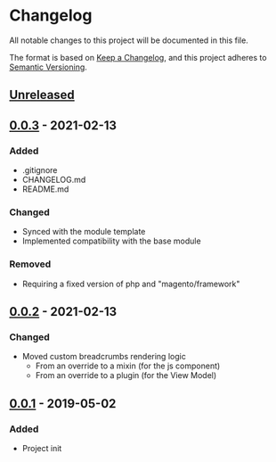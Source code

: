 # Changelog
All notable changes to this project will be documented in this file.

The format is based on [Keep a Changelog](https://keepachangelog.com/en/1.0.0/),
and this project adheres to [Semantic Versioning](https://semver.org/spec/v2.0.0.html).

## [Unreleased]

## [0.0.3] - 2021-02-13
### Added
- .gitignore
- CHANGELOG.md
- README.md

### Changed
- Synced with the module template
- Implemented compatibility with the base module 

### Removed
- Requiring a fixed version of php and "magento/framework"


## [0.0.2] - 2021-02-13
### Changed
- Moved custom breadcrumbs rendering logic 
  - From an override to a mixin (for the js component)
  - From an override to a plugin (for the View Model)

## [0.0.1] - 2019-05-02
### Added
- Project init


[Unreleased]: https://github.com/studioraz/magento2-breadcrumb/compare/0.0.2...HEAD
[0.0.3]: https://github.com/studioraz/magento2-breadcrumb/compare/0.0.2...0.0.3
[0.0.2]: https://github.com/studioraz/magento2-breadcrumb/compare/0.0.1...0.0.2
[0.0.1]: https://github.com/studioraz/magento2-breadcrumb/releases/tag/0.0.1
